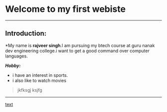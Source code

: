 # Welcome to my first  webiste
---
## Introduction:
*My name is **rajveer singh**.I am pursuing my btech course at guru nanak dev engineering college.i want to get a good command over computer languages.

***Hobby:***
- i have an interest in sports.
- i also like to watch movies

>jkfksgj
>ksjfg

---
[text](https://rajveer.github.io) 
